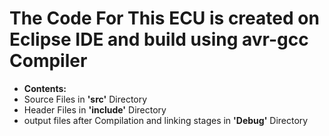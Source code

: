 # The Code For This ECU is created on Eclipse IDE and build using avr-gcc Compiler
- **Contents:**
- Source Files in **'src'** Directory
- Header Files in **'include'** Directory
- output files after Compilation and linking stages in **'Debug'** Directory

